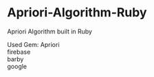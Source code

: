 # Apriori-Algorithm-Ruby

Apriori Algorithm built in Ruby


Used Gem:
  Apriori <br/>
  firebase <br/>
  barby <br/>
  google <br/>

